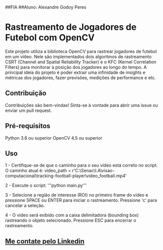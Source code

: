 ##FIA
##Aluno: Alexandre Godoy Peres

# Rastreamento de Jogadores de Futebol com OpenCV
Este projeto utiliza a biblioteca OpenCV para rastrear jogadores de futebol em um vídeo. Nele são implementados dois algoritmos de rastreamento CSRT (Channel and Spatial Reliability Tracker) e o KFC (Kernel Correlation Filters) para monitorar a posição dos jogadores ao longo do tempo. 
A principal ideia do projeto é poder extrair uma infinidade de insights e métricas dos jogadores, fazer previsões, medições de performance e etc.

## Contribuição
Contribuições são bem-vindas! Sinta-se à vontade para abrir uma issue ou enviar um pull request.

## Pré-requisitos
Python 3.6 ou superior
OpenCV 4.5 ou superior

## Uso
1 - Certifique-se de que o caminho para o seu vídeo está correto no script. O caminho atual é:
video_path = r'C:\Senac\I.A\visao-computacional\tracking-football-player\video_football.mp4'

2 - Execute o script:
'''python main.py'''

3 - Selecione a região de interesse (ROI) no primeiro frame do vídeo e pressione SPACE ou ENTER para iniciar o rastreamento. Pressione 'c' para cancelar a seleção.

4 - O vídeo será exibido com a caixa delimitadora (bounding box) rastreando o objeto selecionado. Pressione ESC para encerrar o rastreamento.

## [Me contate pelo Linkedin](https://www.linkedin.com/in/alexandre-peres-a085b9a6/)
